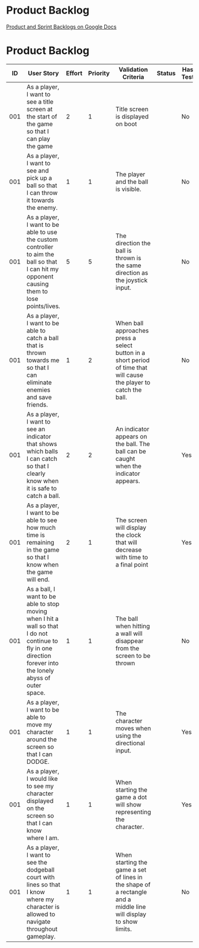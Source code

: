 # Product Backlog

[Product and Sprint Backlogs on Google Docs](https://docs.google.com/document/d/1De1SJL_7WPUGDRqsERnvuRFFkF4BpmodrcfZZFtcxLk/edit?usp=sharing)


# Product Backlog

| ID | User Story | Effort | Priority | Validation Criteria | Status | Has Test |
|----|------------|--------|----------|---------------------|--------|----------|
| 001 | As a player, I want to see a title screen at the start of the game so that I can play the game | 2 | 1 | Title screen is displayed on boot | | No |
| 001 | As a player, I want to see and pick up a ball so that I can throw it towards the enemy. | 1 | 1 | The player and the ball is visible. | | No |
| 001 | As a player, I want to be able to use the custom controller to aim the ball so that I can hit my opponent causing them to lose points/lives. | 5 | 5 | The direction the ball is thrown is the same direction as the joystick input. | | No |
| 001 | As a player, I want to be able to catch a ball that is thrown towards me so that I can eliminate enemies and save friends. | 1 | 2 | When ball approaches press a select button in a short period of time that will cause the player to catch the ball. | | No |
| 001 | As a player, I want to see an indicator that shows which balls I can catch so that I clearly know when it is safe to catch a ball. | 2 | 2 | An indicator appears on the ball. The ball can be caught when the indicator appears. | | Yes |
| 001 | As a player, I want to be able to see how much time is remaining in the game so that I know when the game will end. | 2 | 1 | The screen will display the clock that will decrease with time to a final point | | Yes |
| 001 | As a ball, I want to be able to stop moving when I hit a wall so that I do not continue to fly in one direction forever into the lonely abyss of outer space. | 1 | 1 | The ball when hitting a wall will disappear from the screen to be thrown | | No |
| 001 | As a player, I want to be able to move my character around the screen so that I can DODGE. | 1 | 1 | The character moves when using the directional input. | | Yes |
| 001 | As a player, I would like to see my character displayed on the screen so that I can know where I am. | 1 | 1 | When starting the game a dot will show representing the character. | | Yes |
| 001 | As a player, I want to see the dodgeball court with lines so that I know where my character is allowed to navigate throughout gameplay. | 1 | 1 | When starting the game a set of lines in the shape of a rectangle and a middle line will display to show limits. | | No |
